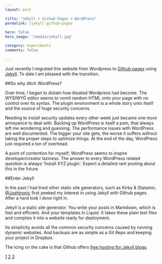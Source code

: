 ```yaml
---
layout: post
 
title: "Jekyll + Github Pages > WordPress"
permalink: /jekyll-github-pages
 
hero: false
hero_image: "/media/jekyll.jpg"

category: experiments
comments: false
 
---
```


 Just recently I migrated this website from Wordpress to [Github pages](1) using [Jekyll](2). To date I am pleased with the transition. 

##So why ditch WordPress?

Over time, I began to distain how bloated Wordpress had become. The WYSIWYG editor seems to vomit random HTML onto your page with no control over its syntax. The plugin environment is a whole story unto itself and the source of huge security concerns.

Needing to install security updates every other week just became one more annoyance to deal with. Backing up WordPress is itself a pain, that always left me wondering and guessing. The performance issues with WordPress are well documented. The bigger your site gets, the worse it suffers without taking the proper steps to optimize things. At the end of the day, WordPress just required a ton of overhead.

A point of contention for myself; WordPress seems to inspire developer/creator laziness. The answer to every WordPress related question is always 'Install XYZ plugin'. Expect a detailed rant posting about this in the future.

##Enter Jekyll

In the past I had tried other static site generators, such as Kirby & Statamic. [@Joshtronic](3) first peeked my interest in using Jekyll with Github pages. After a hard look I dove right in. 

Jekyll is a static site generator.  You write your posts in Markdown, which is fast and efficient. And your templates in Liquid. It takes these plain text files and complies it into a website ready for deployment.

Its simplicity avoids all the common security concerns caused by running dynamic websites. And backups are as simple as a Git Repo and keeping your project in Dropbox.

The icing on the cake is that Github offers [free hosting for Jekyll blogs](http://pages.github.com/).


[1](https://github.com/devbymike/mk3y.com)
[2](http://jekyllrb.com)
[3](http://joshtronic.com)
